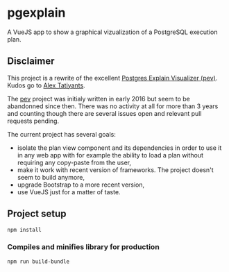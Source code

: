 # pgexplain

A VueJS app to show a graphical vizualization of a PostgreSQL execution plan.

## Disclaimer

This project is a rewrite of the excellent [Postgres Explain Visualizer
(pev)][pev]. Kudos go to [Alex Tatiyants][atatiyan].

The [pev][pev] project was initialy written in early 2016 but seem to be
abandonned since then. There was no activity at all for more than 3 years and
counting though there are several issues open and relevant pull requests
pending.

The current project has several goals:
 - isolate the plan view component and its dependencies in order to use it in
     any web app with for example the ability to load a plan without requiring
     any copy-paste from the user,
 - make it work with recent version of frameworks. The project doesn't seem to
     build anymore,
 - upgrade Bootstrap to a more recent version,
 - use VueJS just for a matter of taste.

## Project setup
```
npm install
```

### Compiles and minifies library for production
```
npm run build-bundle
```

[pev]: https://github.com/AlexTatiyants/pev
[atatiyan]: https://github.com/AlexTatiyants
